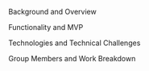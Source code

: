 Background and Overview



Functionality and MVP



Technologies and Technical Challenges



Group Members and Work Breakdown
